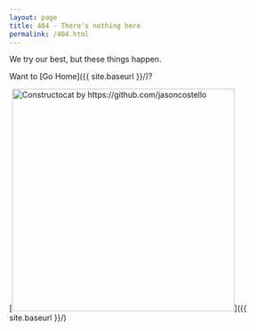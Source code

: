 ```yaml
---
layout: page
title: 404 - There's nothing here
permalink: /404.html
---
```


We try our best, but these things happen.

Want to [Go Home]({{ site.baseurl }}/)?

[<img src="{{ site.baseurl }}/images/404.jpg" alt="Constructocat by https://github.com/jasoncostello" style="width: 400px;"/>]({{ site.baseurl }}/)
